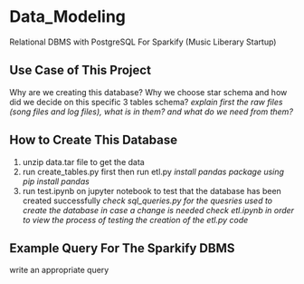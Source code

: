 # Data_Modeling
Relational DBMS with PostgreSQL For Sparkify (Music Liberary Startup)

## Use Case of This Project

Why are we creating this database?
Why we choose star schema and how did we decide on this specific 3 tables schema?
*explain first the raw files (song files and log files), what is in them? and what do we need from them?*

## How to Create This Database

1) unzip data.tar file to get the data
2) run create_tables.py first then run etl.py
*install pandas package using pip install pandas*
3) run test.ipynb on jupyter notebook to test that the database has been created successfully
*check sql_queries.py for the quesries used to create the database in case a change is needed*
*check etl.ipynb in order to view the process of testing the creation of the etl.py code*

## Example Query For The Sparkify DBMS

write an appropriate query